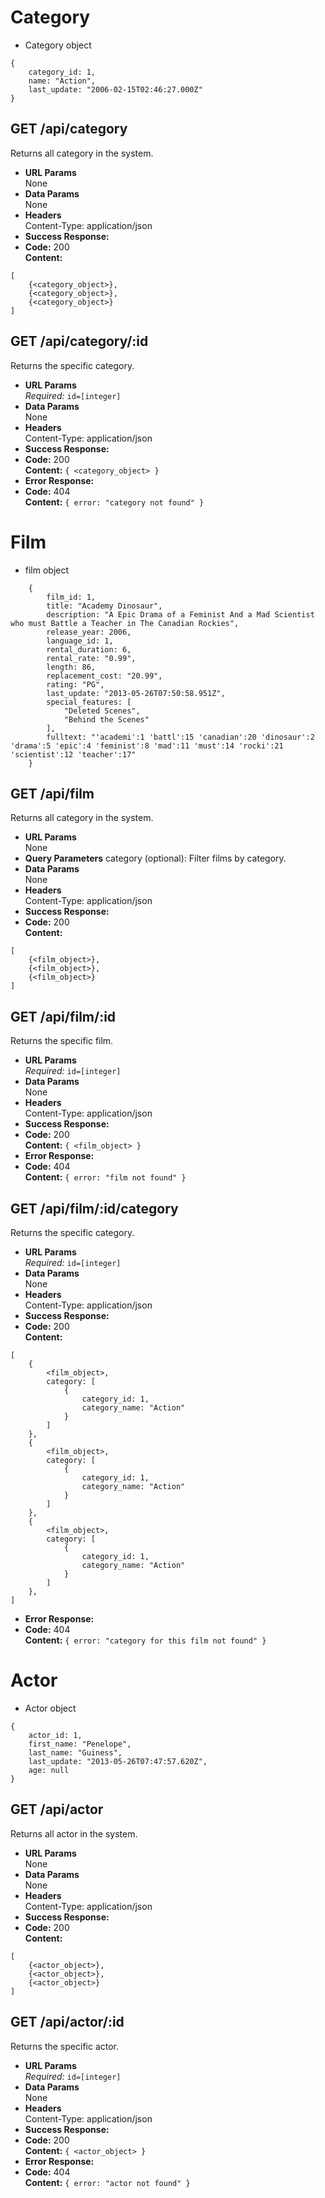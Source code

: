 # Category

- Category object

```
{
    category_id: 1,
    name: "Action",
    last_update: "2006-02-15T02:46:27.000Z"
}
```

## **GET /api/category**

Returns all category in the system.

- **URL Params**  
  None
- **Data Params**  
  None
- **Headers**  
  Content-Type: application/json
- **Success Response:**
- **Code:** 200  
  **Content:**

```
[
    {<category_object>},
    {<category_object>},
    {<category_object>}
]
```

## **GET /api/category/:id**

Returns the specific category.

- **URL Params**  
  _Required:_ `id=[integer]`
- **Data Params**  
  None
- **Headers**  
  Content-Type: application/json
- **Success Response:**
- **Code:** 200  
  **Content:** `{ <category_object> }`
- **Error Response:**
- **Code:** 404  
  **Content:** `{ error: "category not found" }`

# Film

- film object

```
    {
        film_id: 1,
        title: "Academy Dinosaur",
        description: "A Epic Drama of a Feminist And a Mad Scientist who must Battle a Teacher in The Canadian Rockies",
        release_year: 2006,
        language_id: 1,
        rental_duration: 6,
        rental_rate: "0.99",
        length: 86,
        replacement_cost: "20.99",
        rating: "PG",
        last_update: "2013-05-26T07:50:58.951Z",
        special_features: [
            "Deleted Scenes",
            "Behind the Scenes"
        ],
        fulltext: "'academi':1 'battl':15 'canadian':20 'dinosaur':2 'drama':5 'epic':4 'feminist':8 'mad':11 'must':14 'rocki':21 'scientist':12 'teacher':17"
    }

```

## **GET /api/film**

Returns all category in the system.

- **URL Params**  
  None
- **Query Parameters**
  category (optional): Filter films by category.
- **Data Params**  
  None
- **Headers**  
  Content-Type: application/json
- **Success Response:**
- **Code:** 200  
  **Content:**

```
[
    {<film_object>},
    {<film_object>},
    {<film_object>}
]
```

## **GET /api/film/:id**

Returns the specific film.

- **URL Params**  
  _Required:_ `id=[integer]`
- **Data Params**  
  None
- **Headers**  
  Content-Type: application/json
- **Success Response:**
- **Code:** 200  
  **Content:** `{ <film_object> }`
- **Error Response:**
- **Code:** 404  
  **Content:** `{ error: "film not found" }`

## **GET /api/film/:id/category**

Returns the specific category.

- **URL Params**  
  _Required:_ `id=[integer]`
- **Data Params**  
  None
- **Headers**  
  Content-Type: application/json
- **Success Response:**
- **Code:** 200  
  **Content:**

```
[
    {
        <film_object>,
        category: [
            {
                category_id: 1,
                category_name: "Action"
            }
        ]
    },
    {
        <film_object>,
        category: [
            {
                category_id: 1,
                category_name: "Action"
            }
        ]
    },
    {
        <film_object>,
        category: [
            {
                category_id: 1,
                category_name: "Action"
            }
        ]
    },
]
```

- **Error Response:**
- **Code:** 404  
  **Content:** `{ error: "category for this film not found" }`

# Actor

- Actor object

```
{
    actor_id: 1,
    first_name: "Penelope",
    last_name: "Guiness",
    last_update: "2013-05-26T07:47:57.620Z",
    age: null
}
```

## **GET /api/actor**

Returns all actor in the system.

- **URL Params**  
  None
- **Data Params**  
  None
- **Headers**  
  Content-Type: application/json
- **Success Response:**
- **Code:** 200  
  **Content:**

```
[
    {<actor_object>},
    {<actor_object>},
    {<actor_object>}
]
```

## **GET /api/actor/:id**

Returns the specific actor.

- **URL Params**  
  _Required:_ `id=[integer]`
- **Data Params**  
  None
- **Headers**  
  Content-Type: application/json
- **Success Response:**
- **Code:** 200  
  **Content:** `{ <actor_object> }`
- **Error Response:**
- **Code:** 404  
  **Content:** `{ error: "actor not found" }`
